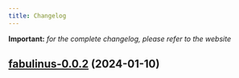 ```yaml
---
title: Changelog
---
```


**Important:**
*for the complete changelog, please refer to the website*





## [fabulinus-0.0.2](https://github.com/truecharts/charts/compare/fabulinus-0.0.1...fabulinus-0.0.2) (2024-01-10)